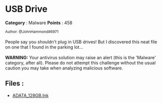 # USB Drive

**Category** : Malware
**Points** : 458

<small>Author: @JohnHammond#6971</small><br><br>People say you shouldn't plug in USB drives! But I discovered this neat file on one that I found in the parking lot... <br><br> <b>WARNING:</b> Your antivirus solution may raise an alert (this is the 'Malware' category, after all). Please do not attempt this challenge without the usual caution you may take when analyzing malicious software.


## Files : 
 - [ADATA_128GB.lnk](./ADATA_128GB.lnk)


